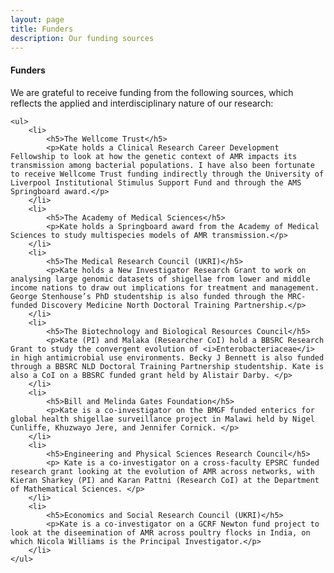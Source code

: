 ```yaml
---
layout: page
title: Funders
description: Our funding sources
---
```


<section>
	<h4>Funders</h4>
	<p>We are grateful to receive funding from the following sources, which reflects the applied and interdisciplinary nature of our research:</p>

	<ul>
		<li>
			<h5>The Wellcome Trust</h5>
			<p>Kate holds a Clinical Research Career Development Fellowship to look at how the genetic context of AMR impacts its transmission among bacterial populations. I have also been fortunate to receive Wellcome Trust funding indirectly through the University of Liverpool Institutional Stimulus Support Fund and through the AMS Springboard award.</p>
		</li>
		<li>
			<h5>The Academy of Medical Sciences</h5>
			<p>Kate holds a Springboard award from the Academy of Medical Sciences to study multispecies models of AMR transmission.</p>
		</li>
		<li>
			<h5>The Medical Research Council (UKRI)</h5>
			<p>Kate holds a New Investigator Research Grant to work on analysing large genomic datasets of shigellae from lower and middle income nations to draw out implications for treatment and management. George Stenhouse’s PhD studentship is also funded through the MRC-funded Discovery Medicine North Doctoral Training Partnership.</p>
		</li>
		<li>
			<h5>The Biotechnology and Biological Resources Council</h5>
			<p>Kate (PI) and Malaka (Researcher CoI) hold a BBSRC Research Grant to study the convergent evolution of <i>Enterobacteriaceae</i> in high antimicrobial use environments. Becky J Bennett is also funded through a BBSRC NLD Doctoral Training Partnership studentship. Kate is also a CoI on a BBSRC funded grant held by Alistair Darby. </p>
		</li>
		<li>
			<h5>Bill and Melinda Gates Foundation</h5>
			<p>Kate is a co-investigator on the BMGF funded enterics for global health shigellae surveillance project in Malawi held by Nigel Cunliffe, Khuzwayo Jere, and Jennifer Cornick. </p>
		</li>
		<li>
			<h5>Engineering and Physical Sciences Research Council</h5>
			<p> Kate is a co-investigator on a cross-faculty EPSRC funded research grant looking at the evolution of AMR across networks, with Kieran Sharkey (PI) and Karan Pattni (Research CoI) at the Department of Mathematical Sciences. </p>
		</li>
		<li>
			<h5>Economics and Social Research Council (UKRI)</h5>
			<p>Kate is a co-investigator on a GCRF Newton fund project to look at the diseemination of AMR across poultry flocks in India, on which Nicola Williams is the Principal Investigator.</p>
		</li>
	</ul>

</section>
